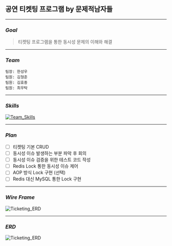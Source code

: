 ## 공연 티켓팅 프로그램 by 문제적남자들

---
### _Goal_

> 티켓팅 프로그램을 통한 동시성 문제의 이해와 해결
---
### _Team_
`팀장: 한성우`
<br>
`팀원: 김형준`
<br>
`팀원: 김효중`
<br>
`팀원: 최우탁`

---
### _Skills_
[![Team_Skills](https://skillicons.dev/icons?i=java,spring,mysql)](https://skillicons.dev)

---
### _Plan_
- [ ] 티켓팅 기본 CRUD
- [ ] 동시성 이슈 발생하는 부분 파악 후 회의
- [ ] 동시성 이슈 검증을 위한 테스트 코드 작성
- [ ] Redis Lock 통한 동시성 이슈 제어
- [ ] AOP 방식 Lock 구현 (선택)
- [ ] Redis 대신 MySQL 통한 Lock 구현

---
### _Wire Frame_
![Ticketing_ERD](https://file.notion.so/f/f/83c75a39-3aba-4ba4-a792-7aefe4b07895/f300edbb-5d12-4696-9a32-1f7d1949f26a/image.png?table=block&id=516b7c97-20d8-4f50-847e-2a4010150484&spaceId=83c75a39-3aba-4ba4-a792-7aefe4b07895&expirationTimestamp=1738339200000&signature=UF8tWlB9Ne3JfHCkrihp92cVd6UwrRQIssCPYXJQDrk&downloadName=image.png)

---

### _ERD_
![Ticketing_ERD](https://file.notion.so/f/f/83c75a39-3aba-4ba4-a792-7aefe4b07895/e9801175-b3ed-47a2-ae7f-973c7858eb63/%E1%84%89%E1%85%B3%E1%84%8F%E1%85%B3%E1%84%85%E1%85%B5%E1%86%AB%E1%84%89%E1%85%A3%E1%86%BA_2025-01-31_%E1%84%8B%E1%85%A9%E1%84%92%E1%85%AE_5.38.58.png?table=block&id=1166535f-9d5b-4064-8975-e902421011e8&spaceId=83c75a39-3aba-4ba4-a792-7aefe4b07895&expirationTimestamp=1738339200000&signature=rJjWyQ1W91gWjAFrw7HXhR0w24eizoTV8ZlSaWGCv00&downloadName=%E1%84%89%E1%85%B3%E1%84%8F%E1%85%B3%E1%84%85%E1%85%B5%E1%86%AB%E1%84%89%E1%85%A3%E1%86%BA+2025-01-31+%E1%84%8B%E1%85%A9%E1%84%92%E1%85%AE+5.38.58.png)
